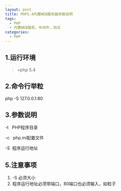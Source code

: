 ```yaml
---
layout: post
title: PHP5.4内置WEB服务器参数说明
tags:
  - PHP
  - 内置WEB服务，中间件，测试
categories:
  - PHP
---
```


## 1.运行环境

>=php 5.4

## 2.命令行举粒

php -S 127.0.0.1:80

## 3.参数说明

-t   PHP程序目录

-c   php.ini配置文件

-S  程序运行地址

## 5.注意事项

1.  -S 必须大小
2.  程序运行地址必须带端口，80端口也必须输入，如粒子